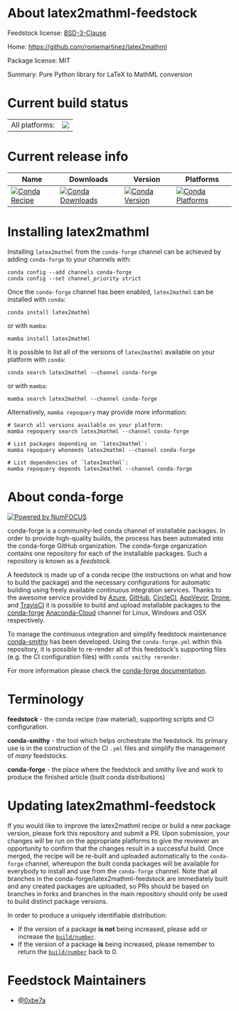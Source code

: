 About latex2mathml-feedstock
============================

Feedstock license: [BSD-3-Clause](https://github.com/conda-forge/latex2mathml-feedstock/blob/main/LICENSE.txt)

Home: https://github.com/roniemartinez/latex2mathml

Package license: MIT

Summary: Pure Python library for LaTeX to MathML conversion

Current build status
====================


<table><tr><td>All platforms:</td>
    <td>
      <a href="https://dev.azure.com/conda-forge/feedstock-builds/_build/latest?definitionId=20230&branchName=main">
        <img src="https://dev.azure.com/conda-forge/feedstock-builds/_apis/build/status/latex2mathml-feedstock?branchName=main">
      </a>
    </td>
  </tr>
</table>

Current release info
====================

| Name | Downloads | Version | Platforms |
| --- | --- | --- | --- |
| [![Conda Recipe](https://img.shields.io/badge/recipe-latex2mathml-green.svg)](https://anaconda.org/conda-forge/latex2mathml) | [![Conda Downloads](https://img.shields.io/conda/dn/conda-forge/latex2mathml.svg)](https://anaconda.org/conda-forge/latex2mathml) | [![Conda Version](https://img.shields.io/conda/vn/conda-forge/latex2mathml.svg)](https://anaconda.org/conda-forge/latex2mathml) | [![Conda Platforms](https://img.shields.io/conda/pn/conda-forge/latex2mathml.svg)](https://anaconda.org/conda-forge/latex2mathml) |

Installing latex2mathml
=======================

Installing `latex2mathml` from the `conda-forge` channel can be achieved by adding `conda-forge` to your channels with:

```
conda config --add channels conda-forge
conda config --set channel_priority strict
```

Once the `conda-forge` channel has been enabled, `latex2mathml` can be installed with `conda`:

```
conda install latex2mathml
```

or with `mamba`:

```
mamba install latex2mathml
```

It is possible to list all of the versions of `latex2mathml` available on your platform with `conda`:

```
conda search latex2mathml --channel conda-forge
```

or with `mamba`:

```
mamba search latex2mathml --channel conda-forge
```

Alternatively, `mamba repoquery` may provide more information:

```
# Search all versions available on your platform:
mamba repoquery search latex2mathml --channel conda-forge

# List packages depending on `latex2mathml`:
mamba repoquery whoneeds latex2mathml --channel conda-forge

# List dependencies of `latex2mathml`:
mamba repoquery depends latex2mathml --channel conda-forge
```


About conda-forge
=================

[![Powered by
NumFOCUS](https://img.shields.io/badge/powered%20by-NumFOCUS-orange.svg?style=flat&colorA=E1523D&colorB=007D8A)](https://numfocus.org)

conda-forge is a community-led conda channel of installable packages.
In order to provide high-quality builds, the process has been automated into the
conda-forge GitHub organization. The conda-forge organization contains one repository
for each of the installable packages. Such a repository is known as a *feedstock*.

A feedstock is made up of a conda recipe (the instructions on what and how to build
the package) and the necessary configurations for automatic building using freely
available continuous integration services. Thanks to the awesome service provided by
[Azure](https://azure.microsoft.com/en-us/services/devops/), [GitHub](https://github.com/),
[CircleCI](https://circleci.com/), [AppVeyor](https://www.appveyor.com/),
[Drone](https://cloud.drone.io/welcome), and [TravisCI](https://travis-ci.com/)
it is possible to build and upload installable packages to the
[conda-forge](https://anaconda.org/conda-forge) [Anaconda-Cloud](https://anaconda.org/)
channel for Linux, Windows and OSX respectively.

To manage the continuous integration and simplify feedstock maintenance
[conda-smithy](https://github.com/conda-forge/conda-smithy) has been developed.
Using the ``conda-forge.yml`` within this repository, it is possible to re-render all of
this feedstock's supporting files (e.g. the CI configuration files) with ``conda smithy rerender``.

For more information please check the [conda-forge documentation](https://conda-forge.org/docs/).

Terminology
===========

**feedstock** - the conda recipe (raw material), supporting scripts and CI configuration.

**conda-smithy** - the tool which helps orchestrate the feedstock.
                   Its primary use is in the construction of the CI ``.yml`` files
                   and simplify the management of *many* feedstocks.

**conda-forge** - the place where the feedstock and smithy live and work to
                  produce the finished article (built conda distributions)


Updating latex2mathml-feedstock
===============================

If you would like to improve the latex2mathml recipe or build a new
package version, please fork this repository and submit a PR. Upon submission,
your changes will be run on the appropriate platforms to give the reviewer an
opportunity to confirm that the changes result in a successful build. Once
merged, the recipe will be re-built and uploaded automatically to the
`conda-forge` channel, whereupon the built conda packages will be available for
everybody to install and use from the `conda-forge` channel.
Note that all branches in the conda-forge/latex2mathml-feedstock are
immediately built and any created packages are uploaded, so PRs should be based
on branches in forks and branches in the main repository should only be used to
build distinct package versions.

In order to produce a uniquely identifiable distribution:
 * If the version of a package **is not** being increased, please add or increase
   the [``build/number``](https://docs.conda.io/projects/conda-build/en/latest/resources/define-metadata.html#build-number-and-string).
 * If the version of a package **is** being increased, please remember to return
   the [``build/number``](https://docs.conda.io/projects/conda-build/en/latest/resources/define-metadata.html#build-number-and-string)
   back to 0.

Feedstock Maintainers
=====================

* [@0xbe7a](https://github.com/0xbe7a/)

